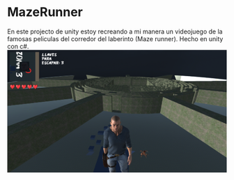 # MazeRunner
En este projecto de unity estoy recreando a mi manera un videojuego de la famosas peliculas del corredor del laberinto (Maze runner).
Hecho en unity con c#.
![alt text](https://github.com/Ivichec/MazeRunner/blob/main/img/Vista1Llave.png?raw=true)
